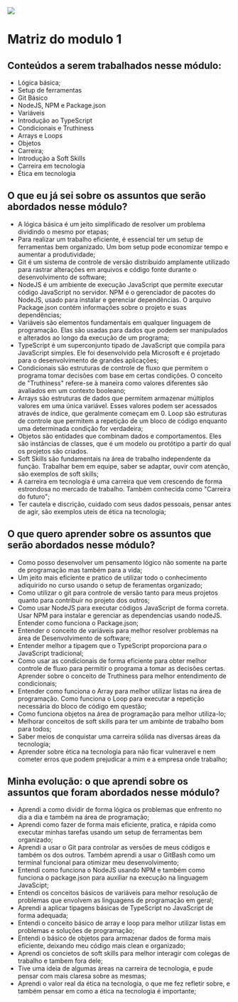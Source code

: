 ![](https://i.imgur.com/xG74tOh.png)

# Matriz do modulo 1

## Conteúdos a serem trabalhados nesse módulo:

- Lógica básica;
- Setup de ferramentas
- Git Básico
- NodeJS, NPM e Package.json
- Variáveis
- Introdução ao TypeScript
- Condicionais e Truthiness
- Arrays e Loops
- Objetos
- Carreira;
- Introdução a Soft Skills
- Carreira em tecnologia
- Ética em tecnologia

## O que eu já sei sobre os assuntos que serão abordados nesse módulo?

- A lógica básica é um jeito simplificado de resolver um problema dividindo o mesmo por etapas;
- Para realizar um trabalho eficiente, é essencial ter um setup de ferramentas bem organizado. Um bom setup pode economizar tempo e aumentar a produtividade;
- Git é um sistema de controle de versão distribuído amplamente utilizado para rastrar alterações em arquivos e código fonte durante o desenvolvimento de software;
- NodeJS é um ambiente de execução JavaScript que permite executar código JavaScript no servidor. NPM é o gerenciador de pacotes do NodeJS, usado para instalar e gerenciar dependências. O arquivo Package.json contém informações sobre o projeto e suas dependências;
- Variáveis são elementos fundamentais em qualquer linguagem de programação. Elas são usadas para dados que podem ser manipulados e alterados ao longo da execução de um programa;
- TypeScript é um superconjunto tipado de JavaScript que compila para JavaScript simples. Ele foi desenvolvido pela Microsoft e é projetado para o desenvolvimento de grandes aplicações;
- Condicionais são estruturas de controle de fluxo que permitem o programa tomar decisões com base em certas condições. O conceito de "Truthiness" refere-se à maneira como valores diferentes são avaliados em um contexto booleano;
- Arrays são estruturas de dados que permitem armazenar múltiplos valores em uma única variável. Esses valores podem ser acessados através de índice, que geralmente começam em 0. Loop são estruturas de controle que permitem a repetição de um bloco de código enquanto uma determinada condição for verdadeira;
- Objetos são entidades que combinam dados e comportamentos. Eles são instâncias de classes, que é um modelo ou protótipo a partir do qual os projetos são criados.
- Soft Skills são fundamentais na área de trabalho independente da função. Trabalhar bem em equipe, saber se adaptar, ouvir com atenção, são exemplos de soft skills;
- A carreira em tecnologia é uma carreira que vem crescendo de forma estrondosa no mercado de trabalho. Também conhecida como "Carreira do futuro";
- Ter cautela e discrição, cuidado com seus dados pessoais, pensar antes de agir, são exemplos uteis de ética na tecnologia;

## O que quero aprender sobre os assuntos que serão abordados nesse módulo?

- Como posso desenvolver um pensamento lógico não somente na parte de programação mas também para a vida;
- Um jeito mais eficiente e pratico de utilizar todo o conhecimento adiquirido no curso usando o setup de feramentas organizado;
- Como utilizar o git para controle de versão tanto para meus projetos quanto para contribuir no projeto dos outros;
- Como usar NodeJS para executar códigos JavaScript de forma correta. Usar NPM para instalar e gerenciar as dependencias usando nodeJS. Entender como funciona o Package.json;
- Entender o conceito de variáveis para melhor resolver problemas na área de Desenvolvimento de software;
- Entender melhor a tipagem que o TypeScript proporciona para o JavaScript tradicional;
- Como usar as condicionais de forma eficiente para obter melhor controle de fluxo para permitir o programa a tomar as decisões certas. Aprender sobre o conceito de Truthiness para melhor entendimento de condicionais;
- Entender como funciona o Array para melhor utilizar listas na área de programação. Como funciona o Loop para executar a repetição necessária do bloco de código em questão;
- Como funciona objetos na área de programação para melhor utiliza-lo;
- Melhorar conceitos de soft skills para ter um ambinte de trabalho bom para todos;
- Saber meios de conquistar uma carreira sólida nas diversas áreas da tecnologia;
- Aprender sobre ética na tecnologia para não ficar vulneravel e nem cometer erros que podem prejudicar a mim e a empresa onde trabalho;

## Minha evolução: o que aprendi sobre os assuntos que foram abordados nesse módulo?

- Aprendi a como dividir de forma lógica os problemas que enfrento no dia a dia e também na área de programação;
- Aprendi como fazer de forma mais eficiente, pratica, e rápida como executar minhas tarefas usando um setup de ferramentas bem organizado;
- Aprendi a usar o Git para controlar as versões de meus códigos e também os dos outros. Também aprendi a usar o GitBash como um terminal funcional para otimizar meu desenvolvimento;
- Entendi como funciona o NodeJS usando NPM e também como funciona o package.json para auxiliar na execução na linguagem JavaScipt;
- Entendi os conceitos básicos de variáveis para melhor resolução de problemas que envolvem as linguagens de programação em geral;
- Aprendi a aplicar tipagens básicas de TypeScript no JavaScript de forma adequada;
- Entendi o conceito básico de array e loop para melhor utilizar listas em problemas e soluções de programação;
- Entendi o básico de objetos para armazenar dados de forma mais eficiente, deixando meu código mais clean e organizado;
- Aprendi os concietos de soft skills para melhor interagir com colegas de trabalho e tambem fora dele;
- Tive uma ideia de algumas áreas na carreira de tecnologia, e pude pensar com mais claresa sobre as mesmas;
- Aprendi o valor real da ética na tecnologia, o que me fez refletir sobre, e também pensar em como a ética na tecnologia é importante;
